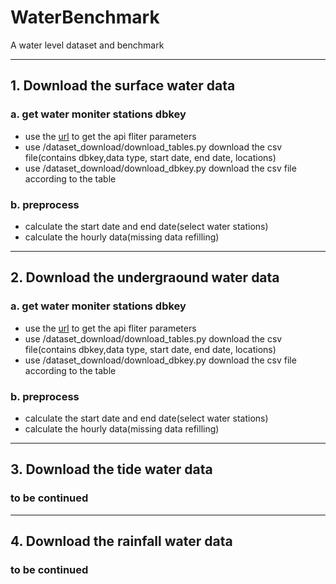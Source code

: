 # WaterBenchmark
A water level dataset and benchmark

--------------------------------------------
## 1. Download the surface water data 

### a. get water moniter stations dbkey 
- use the [url](https://my.sfwmd.gov/dbhydroplsql/show_dbkey_info.web_qry_parameter?v_category=SW&v_js_flag=Y) to get the api fliter parameters
- use /dataset_download/download_tables.py download the csv file(contains dbkey,data type, start date, end date, locations)
- use /dataset_download/download_dbkey.py download the csv file according to the table

### b. preprocess
- calculate the start date and end date(select water stations)
- calculate the hourly data(missing data refilling)


--------------------------------------------
## 2. Download the undergraound water data 

### a. get water moniter stations dbkey 
- use the [url](https://my.sfwmd.gov/dbhydroplsql/show_dbkey_info.web_qry_parameter?v_category=GW&v_js_flag=Y) to get the api fliter parameters
- use /dataset_download/download_tables.py download the csv file(contains dbkey,data type, start date, end date, locations)
- use /dataset_download/download_dbkey.py download the csv file according to the table

### b. preprocess
- calculate the start date and end date(select water stations)
- calculate the hourly data(missing data refilling)


--------------------------------------------
## 3. Download the tide water data 

### to be continued 



--------------------------------------------
## 4. Download the rainfall water data

### to be continued 



